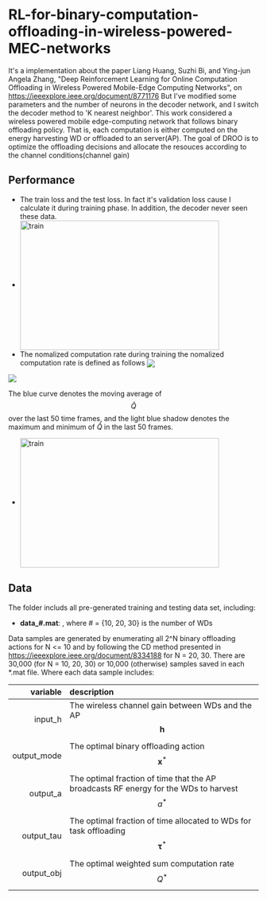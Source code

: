 # RL-for-binary-computation-offloading-in-wireless-powered-MEC-networks
It's a implementation about the paper Liang Huang, Suzhi Bi, and Ying-jun Angela Zhang, "Deep Reinforcement Learning for Online Computation Offloading in Wireless Powered Mobile-Edge Computing Networks", on https://ieeexplore.ieee.org/document/8771176
But I've modified some parameters and the number of neurons in the decoder network, and I switch the decoder method to 'K nearest neighbor'.
This work considered a wireless powered mobile edge-computing network that follows binary offloading policy. That is, each computation is either computed on the energy harvesting WD or offloaded to an server(AP). The goal of DROO is to optimize the offloading decisions and allocate the resouces according to the channel conditions(channel gain)

## Performance
- The train loss and the test loss. In fact it's validation loss cause I calculate it during training phase. In addition, the decoder never seen these data.
- <img src="https://github.com/jordan8409212/RL-for-binary-computation-offloading-in-wireless-powered-MEC-networks/blob/master/result/Training%20and%20test%20loss%20separately.jpeg" width = "400" height = "260" alt="train" 
align=center>
- The nomalized computation rate during training 
the nomalized computation rate is defined as follows
<img src="https://latex.codecogs.com/gif.latex?%5Chat%20Q%28%5Ctextbf%7Bh%7D%2C%5Ctextbf%7Bx%7D%29%3D%5Cfrac%7BQ%5E*%28%5Ctextbf%7Bh%7D%2C%5Ctextbf%7Bx%7D%29%7D%7B%5Cmax%5Climits_%7B%5Ctextbf%7Bx%7D%27%5Cin%5C%7B0%2C1%5C%7D%5EN%7DQ%5E*%28%5Ctextbf%7Bh%7D%2C%5Ctextbf%7Bx%7D%27%29%7D" 
align=center>

 <img src="https://latex.codecogs.com/gif.latex?%5Chat%20Q%28%5Ctextbf%7Bh%7D%2C%5Ctextbf%7Bx%7D%29%5Cin%20%5B0%2C1%5D" 
align=center>

The blue curve denotes the moving average of $$\hat{Q}$$ over the last 50 time frames, and the
light blue shadow denotes the maximum and minimum of $\hat{Q}$ in the last 50 frames.
- <img src="https://github.com/jordan8409212/RL-for-binary-computation-offloading-in-wireless-powered-MEC-networks/blob/master/result/Normalized%20computation%20rate(training).jpeg" width = "400" height = "260" alt="train" 
align=center>
## Data 
The folder includs all pre-generated training and testing data set, including:

- **data_#.mat**: , where # = {10, 20, 30} is the number of WDs

Data samples are generated by enumerating all 2^N binary offloading actions for N <= 10 and by following the CD method presented in https://ieeexplore.ieee.org/document/8334188 for N = 20, 30. There are 30,000 (for N = 10, 20, 30) or 10,000 (otherwise) samples saved in each \*.mat file. Where each data sample includes:

|      variable          |    description            |
|------------------------:|:-----------------------|
|     input_h           |  The wireless channel gain between WDs and the AP   $$\mathbf{h}$$        |         
|     output_mode        |  The optimal binary offloading action  $$\mathbf{x}^*$$      |    
|      output_a           | The optimal fraction of time that the AP broadcasts RF energy for the WDs to harvest  $$a^*$$ |    
|    output_tau         | The optimal fraction of time allocated to WDs for task offloading $$\mathbf{\tau}^*$$|    
|      output_obj         | The optimal weighted sum computation rate $$Q^*$$   |   




